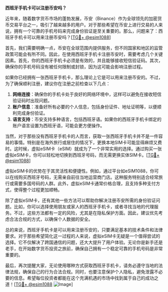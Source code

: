 **西班牙手机卡可以注册币安吗？**

近年来，随着数字货币市场的蓬勃发展，币安（Binance）作为全球领先的加密货币交易平台之一，吸引了越来越多的用户。对于那些希望在币安上进行交易的人来说，拥有一个可靠的手机号码来完成身份验证是至关重要的。那么，问题来了：西班牙手机卡可以用来注册币安吗？[[TG💪+ @esim1088](https://t.me/s/esim1088)]

首先，我们需要明确一点，币安在全球范围内提供服务，但不同国家和地区的监管政策可能会有所不同。因此，在使用西班牙手机卡注册币安时，需要考虑几个关键因素。首先，你的西班牙手机卡必须是有效的，并且能够接收短信验证码。其次，确保你的手机号码没有被任何限制或封锁，因为这可能会影响注册过程。

如果你已经拥有一张西班牙手机卡，那么理论上它是可以用来注册币安的。不过，为了确保顺利注册，建议你在注册之前检查以下几点：

1. **网络连接**：确保你的手机卡处于良好的网络环境中，这样可以避免在接收短信验证码时出现问题。
2. **账户信息**：准备好所有必要的个人信息，包括身份证件、地址证明等，以便顺利完成身份验证。
3. **语言支持**：币安支持多种语言，包括西班牙语。如果你的西班牙手机卡绑定的账户语言设置为西班牙语，可能会更方便操作。

当然，对于那些没有西班牙手机卡的人而言，获取一张西班牙手机卡并不是一件容易的事情。特别是在海外旅行或居住的情况下，更换本地SIM卡可能显得麻烦又费时。这时候，虚拟eSIM卡（eSIM）就成为了一个非常实用的选择。通过购买一张虚拟eSIM卡，你可以轻松地切换到西班牙号码，而无需更换实体SIM卡。[[TG💪+ @esim1088](https://t.me/s/esim1088)]

虚拟eSIM卡的优势在于其灵活性和便捷性。例如，通过平台如eSIM1088，你可以在线购买西班牙号码，无需亲自前往当地运营商门店。这种服务特别适合经常旅行或需要多国号码的人群。此外，虚拟eSIM卡通常价格合理，且支持多种支付方式，使得整个过程更加顺畅。

除了虚拟eSIM卡，还有其他一些方法可以帮助你解决注册币安所需的身份验证问题。比如，你可以选择使用朋友或家人的西班牙手机卡，或者寻找当地的代理服务。不过，这些方法都有一定的风险，尤其是在隐私保护方面。因此，建议优先考虑合法合规的方式，以确保个人数据的安全。

总的来说，西班牙手机卡是可以用来注册币安的，只要满足基本的技术条件和法律要求。对于那些希望简化这一过程的人来说，虚拟eSIM卡无疑是一个值得尝试的选择。它不仅解决了跨国通信的问题，还大大提升了用户体验。无论你是新手还是老手，在开始数字货币投资之旅前，确保自己拥有一个稳定可靠的手机号码是非常重要的。

最后，再次提醒大家，无论使用哪种方式获取西班牙手机卡，请务必遵守当地的法律法规，确保自己的行为合法合规。同时，也要注意保护个人隐私，避免泄露不必要的信息。希望每位投资者都能在这个充满机遇的市场中找到属于自己的成功之道！[[TG💪+ @esim1088](https://t.me/s/esim1088) ![Image](https://i.postimg.cc/4NQfJmqS/Snipaste-2025-05-13-00-14-12.png)]
